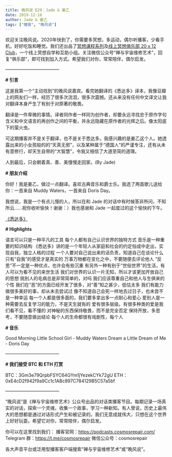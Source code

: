 ```yaml
---
title: 晚风说 E29：Jade & 姜乙
date: 2019-12-16
author: Jade & 姜乙
tags: ["播客", "晚风说"]
---
```


欢迎关注晚风说。2020年快到了，你需要多冥想，多运动，偶尔听播客，少看手机，好好吃饭和睡觉。我们还出品了[冥想课程系列](http://mp.weixin.qq.com/s?__biz=MzA5Nzk4MDMxMg==&mid=2247484680&idx=1&sn=2a5b8f1e1f1c1e6820adf5cc95d997fe&chksm=9099dfffa7ee56e9408aa248731e3e3e502c984ca1e577decc28d66d458f2e93a600dc6d6b40&scene=21#wechat_redirect)及[线上冥想俱乐部 20 x 12 Club](http://mp.weixin.qq.com/s?__biz=MzA5Nzk4MDMxMg==&mid=2247484834&idx=1&sn=ebd2c537b12e63baef2e9eaac505c26b&chksm=9099df55a7ee5643ab84485931d52082bbb2a6ee7078bdd536faf2cbbcb7bb22783aeaf13d4b&scene=21#wechat_redirect)，一个线上冥想自学和互助小组。关注微信公众号“禅与宇宙维修艺术”，回复“俱乐部”，即可找到加入方式。希望我们对你，常常陪伴，偶尔启发。

————————————

**# 引言**

这是我第一个“主动找到”的晚风说嘉宾。看完她翻译的《悉达多》译本，我像豆瓣上的网友们一样，经历了很多次流泪，很多次震撼。还从来没有任何中文译文让我对翻译本身产生了有别于对原著的敬畏。

翻译是一件卑微的事情。译者同作者一样同为创作者，却要永远寻找忠于原作字句含义和中文语言的再创作之间的平衡，并永远隐藏在原作者的光辉之后。像太阳底下的萤火虫。

可这期播客并不是关于翻译，也不是关于悉达多。我感兴趣的是姜乙这个人。她透露出来的小女孩般的的“天真无邪”，以及某种属于“德国人”的严谨专注，还有从未有意修行，却天生自带的“大智慧”，令我又相信了大道至简的道理。

人到最后，只会朝着真、善、美慢慢走回家。(By Jade)

**# 朋友介绍**

你好！我是姜乙，做过一点翻译。喜欢古典音乐和爵士乐。我选了两首歌儿送给你：一首来自 Muddy Waters，一首来自 Doris Day。

我想说，我是一个有点儿慢的人，所以在和 Jade 的对话中有时候答非所问，不知所云……祝你收听愉快！谢谢：）我也感谢和 Jade 一起度过的这个愉快的下午。

[《悉达多》](https://book.douban.com/subject/26980487/)

**# Highlights**

语言可以只是一种平凡的工具
每个人都有自己认识世界的独特方式
音乐是一种重要的知识结构
《悉达多》讲的是一个年轻人从家庭和社会的约定俗成中走出，实现自我，独立人格的过程
一个人要对自己说出来的话负责，知道自己在谈论什么
只有“自我”的感受才是真实的
万事万物都在变化之中，不要随便去评论他人
“反思”不一定是一种优点，也许会有些沉重
有另外一种有别于“世俗世界”的生活，有人可以为看不见的来世生活
我们对世界的认识一片无知，所以才该更加开放自己的思想
挑别人的毛病总是非常简单的，对吗
我们应该尊重自己和他人与生俱来的个性
我们在“恶”的方面已经开发了很多，对“善”知之甚少，低估太多
我们有能力做很多美好的事，却从未去尝试过
像不知道自己会死一样地去过日子，也未尝不是一种幸运
每一个人都是很多面的，我们要多拿出多一点耐心和爱心
爱别人是一种需要去反复学习的能力，不是天生就有的
爱有很多层级。有很多种类的爱是我们看不见，看不懂的
对神秘的东西保持敬畏，而不是完全否定
保持开放，多思考，不要随意做出结论
每个人的生命都很有戏剧性，每个人

**# 音乐**

Good Morning Little School Girl - Muddy Waters
Dream a Little Dream of Me - Doris Day

————————————

**# 我们接受 BTC 和 ETH 打赏**

BTC：3Gm3e79QrpbFSYC64GYm1jYezekCYk72gU
ETH：0xE4cD2f942f9a9Cc1c1ABc897C784129B5C57a5bf

————————————

“晚风说”是《禅与宇宙维修艺术》公众号出品的对话类播客节目。每期记录一场真实的对话，探索一个灵魂，收集一个故事，学习一种新知。有人曾说，历史上最伟大的思想都是通过对话形式产生和被记录的。我们无意成就伟大，只想在这个世界上好好玩耍。希望它对你，常常陪伴，偶尔启发。

你可以在这里找到我们：
播客官网：https://podcasts.cosmosrepair.com/
Telegram 群：https://t.me/cosmosrepair
微信公众号：cosmosrepair

各大声音平台或泛用型播客客户端搜索“禅与宇宙维修艺术”或“晚风说”。